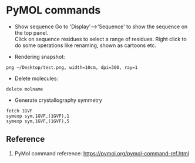 # PyMOL commands  

- Show sequence 
Go to 'Display'-->'Sequence' to show the sequence on the top panel.  
Click on sequence residues to select a range of residues. Right click to do some operations like renaming, shown as cartoons etc. 

- Rendering snapshot: 
```
png ~/Desktop/test.png, width=10cm, dpi=300, ray=1
```

- Delete molecules:
```
delete molname
```

- Generate crystallography symmetry  
```
fetch 1GVF
symexp sym,1GVF,(1GVF),1
symexp sym,1GVF,(1GVF),5
```

## Reference  
1. PyMol command reference: https://pymol.org/pymol-command-ref.html 
